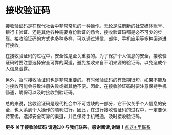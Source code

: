 # 接收验证码

接收验证码是在现代社会中非常常见的一种操作。无论是注册新的社交媒体账号、银行卡验证、还是其他各种需要身份验证的场合，接收验证码都是必不可少的步骤。接收验证码的方式也多种多样，可以通过短信、邮件、手机应用等多种渠道进行接收。

在接收验证码的过程中，安全性是至关重要的。为了保护个人信息的安全，接收验证码时要注意选择安全可靠的渠道，避免接收来自不明来源的验证码，以免造成个人信息泄露。

另外，及时接收验证码也是非常重要的。有时候验证码的有效期很短，如果不能及时接收可能会导致注册失败或者其他不便。因此，在接收验证码时要注意保持手机畅通，确保可以及时接收到验证码。

总的来说，接收验证码是现代社会中不可或缺的一部分，它不仅关乎个人信息的安全，也关系到个人操作的顺利进行。因此，在进行接收验证码的过程中，一定要保持警惕，选择安全可靠的渠道，并且保持手机畅通，及时接收验证码。

**更多 关于接收验证码 请通过✈与我们联系，感谢阅读,谢谢！**[点这✈里联系](https://lm.k02.cc)